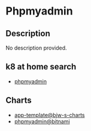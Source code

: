 # Phpmyadmin

## Description

No description provided.

## k8 at home search

- [phpmyadmin](https://nanne.dev/k8s-at-home-search/#/phpmyadmin)

## Charts

- [app-template@bjw-s-charts](https://bjw-s.github.io/helm-charts/)
- [phpmyadmin@bitnami](https://charts.bitnami.com/bitnami/)
